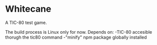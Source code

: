 # Whitecane

A TIC-80 test game.

The build process is Linux only for now. Depends on:
-TIC-80 accesible thorugh the tic80 command
-"minify" npm package globally installed